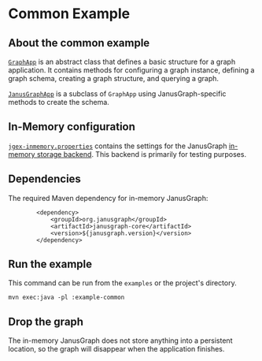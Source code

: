 # Common Example

## About the common example

[`GraphApp`](src/main/java/org/janusgraph/example/GraphApp.java) is an abstract
class that defines a basic structure for a graph application. It contains
methods for configuring a graph instance, defining a graph schema, creating
a graph structure, and querying a graph.

[`JanusGraphApp`](src/main/java/org/janusgraph/example/JanusGraphApp.java) is
a subclass of `GraphApp` using JanusGraph-specific methods to create the schema.

## In-Memory configuration

[`jgex-inmemory.properties`](conf/jgex-inmemory.properties) contains the
settings for the JanusGraph [in-memory storage backend](https://docs.janusgraph.org/latest/inmemorystorage.html).
This backend is primarily for testing purposes.

## Dependencies

The required Maven dependency for in-memory JanusGraph:

```
        <dependency>
            <groupId>org.janusgraph</groupId>
            <artifactId>janusgraph-core</artifactId>
            <version>${janusgraph.version}</version>
        </dependency>
```

## Run the example

This command can be run from the `examples` or the project's directory.

```
mvn exec:java -pl :example-common
```

## Drop the graph

The in-memory JanusGraph does not store anything into a persistent location,
so the graph will disappear when the application finishes.
